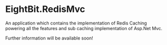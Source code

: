 EightBit.RedisMvc
=================

An application which contains the implementation of Redis Caching powering all the features and sub caching implementation of Asp.Net Mvc.

Further information will be available soon!
